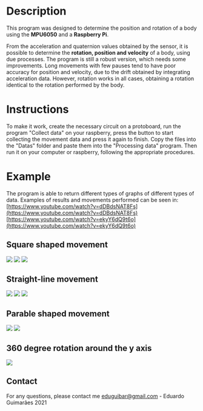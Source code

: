 ﻿# Description
This program was designed to determine the position and rotation of a body using the **MPU6050** and a **Raspberry Pi**.

From the acceleration and quaternion values ​​obtained by the sensor, it is possible to determine the **rotation, position and velocity** of a body, using due processes. The program is still a robust version, which needs some improvements. Long movements with few pauses tend to have poor accuracy for position and velocity, due to the drift obtained by integrating acceleration data. However, rotation works in all cases, obtaining a rotation identical to the rotation performed by the body.
# Instructions 
To make it work, create the necessary circuit on a protoboard, run the program "Collect data" on your raspberry, press the button to start collecting the movement data and press it again to finish. Copy the files into the "Datas" folder and paste them into the "Processing data" program. Then run it on your computer or raspberry, following the appropriate procedures.
# Example
The program is able to return different types of graphs of different types of data. Examples of results and movements performed can be seen in:
    [https://www.youtube.com/watch?v=dDBdsNAT8Fs](https://www.youtube.com/watch?v=dDBdsNAT8Fs)
    [https://www.youtube.com/watch?v=ekyY6dQ9t6o](https://www.youtube.com/watch?v=ekyY6dQ9t6o)
## Square shaped movement    		
![](https://cdn.discordapp.com/attachments/857382160712466452/872321595635548160/posdveldacc_mov_square.png)
    ![](https://cdn.discordapp.com/attachments/857382160712466452/872315788437127188/xyz_mov_square_3d.png)
    ![](https://cdn.discordapp.com/attachments/857382160712466452/872315785152962560/xy_mov_square.png)
## Straight-line movement  
![](https://cdn.discordapp.com/attachments/857382160712466452/872299091428798564/acc_mov_linear.png)
    ![](https://cdn.discordapp.com/attachments/857382160712466452/872301214631620608/three_posd_veld_acc_mov_linear.png)
    ![](https://cdn.discordapp.com/attachments/857382160712466452/872313066891673600/xy_mov_linear_3d.png)
## Parable shaped movement
![](https://cdn.discordapp.com/attachments/857382160712466452/872322881894383716/posd_veld_acc_mov_parabola.png)
    ![](https://cdn.discordapp.com/attachments/857382160712466452/872323593126707260/xz_mov_parabola_3d.png)
## 360 degree rotation around the y axis 
![](https://cdn.discordapp.com/attachments/857382160712466452/872310307693920296/quat_quatc_eulerc_mov_linear.png)
## Contact
For any questions, please contact me <eduguibar@gmail.com> - Eduardo Guimarães 2021
